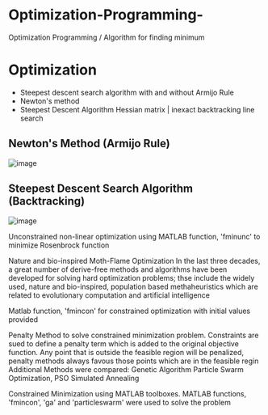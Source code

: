 # Optimization-Programming-
Optimization Programming / Algorithm for finding minimum 

# Optimization 
- Steepest descent search algorithm with and without Armijo Rule 
- Newton's method 
- Steepest Descent Algorithm
Hessian matrix | inexact backtracking line search 

## Newton's Method (Armijo Rule) 

![image](https://user-images.githubusercontent.com/42310216/146131723-8772170d-3502-4fc3-b115-159ad1c8cee7.png)


## Steepest Descent Search Algorithm (Backtracking) 

![image](https://user-images.githubusercontent.com/42310216/146131808-65aba4b1-94a7-4575-bf0b-bdc83e70da3d.png)

Unconstrained non-linear optimization using MATLAB function, 'fminunc' to minimize Rosenbrock function 

Nature and bio-inspired Moth-Flame Optimization 
In the last three decades, a great number of derive-free methods and algorithms have been  developed for solving hard optimization problems; thse include the widely used, nature and bio-inspired, population based methaheuristics which are related to evolutionary computation and artificial intelligence 



Matlab function, 'fmincon' for constrained optimization with initial values provided 


Penalty Method to solve constrained minimization problem. Constraints are sued to define a penalty term which is added to the original objective function. Any point that is outside the feasible region will be penalized, penalty methods always favous those points which are in the feasible regin 
Additional Methods were compared:
	Genetic Algorithm 
	Particle Swarm Optimization, PSO 
	Simulated Annealing 


Constrained Minimization using MATLAB toolboxes.  MATLAB functions, 'fmincon', 'ga' and 'particleswarm' were used to solve the problem 
